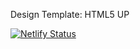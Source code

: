 Design Template: HTML5 UP


[![Netlify Status](https://api.netlify.com/api/v1/badges/6778ec6f-8d0f-4fa7-9cf3-2f51481ca8a5/deploy-status)](https://app.netlify.com/sites/damiendarko/deploys)